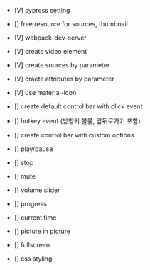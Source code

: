 - [V] cypress setting
- [] free resource for sources, thumbnail
- [V] webpack-dev-server
- [V] create video element
- [V] create sources by parameter
- [V] craete attributes by parameter
- [V] use material-icon
- [] create default control bar with click event
- [] hotkey event (방향키 볼륨, 앞뒤로가기 포함)
- [] create control bar with custom options

- [] play/pause
- [] stop
- [] mute
- [] volume slider
- [] progress
- [] current time
- [] picture in picture
- [] fullscreen

- [] css styling
